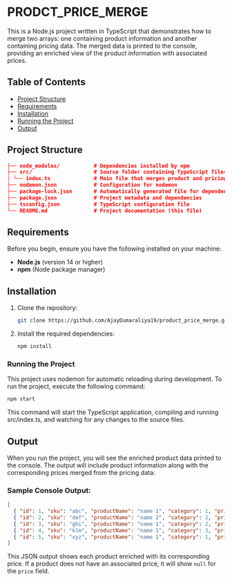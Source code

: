# PRODCT_PRICE_MERGE

This is a Node.js project written in TypeScript that demonstrates how to merge two arrays: one containing product information and another containing pricing data. The merged data is printed to the console, providing an enriched view of the product information with associated prices.

## Table of Contents
- [Project Structure](#project-structure)
- [Requirements](#requirements)
- [Installation](#installation)
- [Running the Project](#running-the-project)
- [Output](#output)

## Project Structure
```json
├── node_modules/           # Dependencies installed by npm
├── src/                    # Source folder containing TypeScript files
│ └── index.ts              # Main file that merges product and pricing data
├── nodemon.json            # Configuration for nodemon
├── package-lock.json       # Automatically generated file for dependencies
├── package.json            # Project metadata and dependencies
├── tsconfig.json           # TypeScript configuration file
└── README.md               # Project documentation (this file)
```

## Requirements

Before you begin, ensure you have the following installed on your machine:

- **Node.js** (version 14 or higher)
- **npm** (Node package manager)

## Installation

1. Clone the repository:
   ```bash
   git clone https://github.com/AjayDumaraliya19/product_price_merge.git

2. Install the required dependencies:
    ```bash
    npm install

### Running the Project
This project uses nodemon for automatic reloading during development. To run the project, execute the following command:
```bash
npm start
```
This command will start the TypeScript application, compiling and running src/index.ts, and watching for any changes to the source files.

## Output
When you run the project, you will see the enriched product data printed to the console. The output will include product information along with the corresponding prices merged from the pricing data:

### Sample Console Output:
```json
[
  { "id": 1, "sku": "abc", "productName": "name 1", "category": 1, "price": 10 },
  { "id": 2, "sku": "def", "productName": "name 2", "category": 2, "price": 20 },
  { "id": 3, "sku": "ghi", "productName": "name 1", "category": 2, "price": 30 },
  { "id": 4, "sku": "klm", "productName": "name 1", "category": 3, "price": 40 },
  { "id": 5, "sku": "xyz", "productName": "name 1", "category": 1, "price": 50 }
]
```

This JSON output shows each product enriched with its corresponding price. If a product does not have an associated price, it will show `null` for the `price` field.
